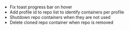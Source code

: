 - Fix toast progress bar on hover
- Add profile id to repo list to identify containers per profile
- Shutdown repo containers when they are not used
- Delete cloned repo container when repo is removed
